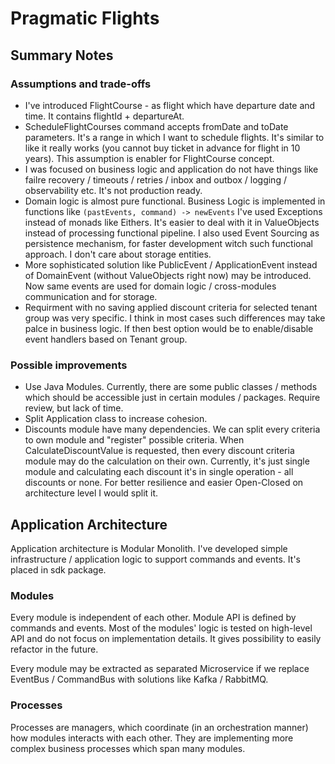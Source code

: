# Pragmatic Flights

## Summary Notes

### Assumptions and trade-offs
 - I've introduced FlightCourse - as flight which have departure date and time. It contains flightId + departureAt.
 - ScheduleFlightCourses command accepts fromDate and toDate parameters. It's a range in which I want to schedule flights. It's similar to like it really works (you cannot buy ticket in advance for flight in 10 years). This assumption is enabler for FlightCourse concept.
 - I was focused on business logic and application do not have things like failre recovery / timeouts / retries / inbox and outbox / logging / observability etc. It's not production ready.
 - Domain logic is almost pure functional. Business Logic is implemented in functions like `(pastEvents, command) -> newEvents` I've used Exceptions instead of monads like Eithers. It's easier to deal
   with it in ValueObjects instead of processing functional pipeline. I also used Event Sourcing as persistence mechanism, for faster development witch such functional approach. I don't care about
   storage entities.
 - More sophisticated solution like PublicEvent / ApplicationEvent instead of DomainEvent (without ValueObjects right now) may be introduced. Now same events are used for domain logic / cross-modules
   communication and for storage.
 - Requirment with no saving applied discount criteria for selected tenant group was very specific. I think in most cases such differences may take palce in business logic. If then best option would
   be to enable/disable event handlers based on Tenant group.

### Possible improvements

- Use Java Modules. Currently, there are some public classes / methods which should be accessible just in certain modules / packages. Require review, but lack of time.
- Split Application class to increase cohesion.
- Discounts module have many dependencies. We can split every criteria to own module and "register" possible criteria. When CalculateDiscountValue is requested, then every discount criteria module may
  do the calculation on their own. Currently, it's just single module and calculating each discount it's in single operation - all discounts or none. For better resilience and easier Open-Closed on
  architecture level I would split it.

## Application Architecture

Application architecture is Modular Monolith.
I've developed simple infrastructure / application logic to support commands and events. 
It's placed in sdk package.

### Modules
Every module is independent of each other. Module API is defined by commands and events.
Most of the modules' logic is tested on high-level API and do not focus on implementation details.
It gives possibility to easily refactor in the future.

Every module may be extracted as separated Microservice if we replace EventBus / CommandBus with solutions like Kafka / RabbitMQ.

### Processes

Processes are managers, which coordinate (in an orchestration manner) how modules interacts with each other. They are implementing more complex business processes which span many modules.
